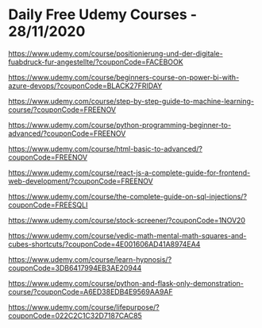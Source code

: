 # Daily Free Udemy Courses - 28/11/2020

https://www.udemy.com/course/positionierung-und-der-digitale-fuabdruck-fur-angestellte/?couponCode=FACEBOOK
https://www.udemy.com/course/beginners-course-on-power-bi-with-azure-devops/?couponCode=BLACK27FRIDAY
https://www.udemy.com/course/step-by-step-guide-to-machine-learning-course/?couponCode=FREENOV
https://www.udemy.com/course/python-programming-beginner-to-advanced/?couponCode=FREENOV
https://www.udemy.com/course/html-basic-to-advanced/?couponCode=FREENOV
https://www.udemy.com/course/react-js-a-complete-guide-for-frontend-web-development/?couponCode=FREENOV
https://www.udemy.com/course/the-complete-guide-on-sql-injections/?couponCode=FREESQLI
https://www.udemy.com/course/stock-screener/?couponCode=1NOV20
https://www.udemy.com/course/vedic-math-mental-math-squares-and-cubes-shortcuts/?couponCode=4E001606AD41A8974EA4
https://www.udemy.com/course/learn-hypnosis/?couponCode=3DB6417994EB3AE20944
https://www.udemy.com/course/python-and-flask-only-demonstration-course/?couponCode=A6ED38EDB4E9569AA9AF
https://www.udemy.com/course/lifepurpose/?couponCode=022C2C1C32D7187CAC85
